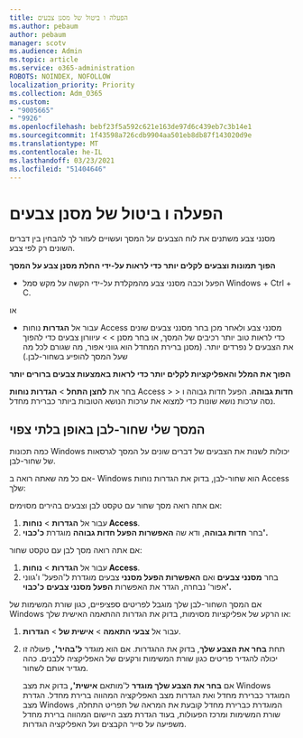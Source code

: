 ```yaml
---
title: הפעלה ו ביטול של מסנן צבעים
ms.author: pebaum
author: pebaum
manager: scotv
ms.audience: Admin
ms.topic: article
ms.service: o365-administration
ROBOTS: NOINDEX, NOFOLLOW
localization_priority: Priority
ms.collection: Adm_O365
ms.custom:
- "9005665"
- "9926"
ms.openlocfilehash: bebf23f5a592c621e163de97d6c439eb7c3b14e1
ms.sourcegitcommit: 1f43598a726cdb9904aa501eb8db87f143020d9e
ms.translationtype: MT
ms.contentlocale: he-IL
ms.lasthandoff: 03/23/2021
ms.locfileid: "51404646"
---
```

# <a name="turn-on-and-off-color-filter"></a>הפעלה ו ביטול של מסנן צבעים

מסנני צבע משתנים את לוח הצבעים על המסך ועשויים לעזור לך להבחין בין דברים השונים רק לפי צבע.

**הפוך תמונות וצבעים לקלים יותר כדי לראות על-ידי החלת מסנן צבע על המסך**

- הפעל וכבה מסנני צבע מהמקלדת על-ידי הקשה על מקש סמל Windows + Ctrl + C. 

או

- עבור אל **הגדרות** נוחות Access מסנני צבע ולאחר מכן בחר מסנני צבעים שונים כדי לראות טוב יותר רכיבים של המסך, או בחר מסנן  >    >  עיוורון צבעים כדי להפוך את הצבעים ל נפרדים יותר.  (מסנן ברירת המחדל הוא גווני אפור, מה שגורם לכל מה שעל המסך להופיע בשחור-לבן.)

**הפוך את המלל והאפליקציות לקלים יותר כדי לראות באמצעות צבעים ברורים יותר**  

בחר את **לחצן התחל** > **הגדרות נוחות** Access  >    >  **חדות גבוהה**. הפעל חדות גבוהה ו נסה ערכות נושא שונות כדי למצוא את ערכות הנושא הטובות ביותר כברירת מחדל.

## <a name="my-screen-is-unexpectedly-black-and-white"></a>המסך שלי שחור-לבן באופן בלתי צפוי

כמה תכונות Windows יכולות לשנות את הצבעים של דברים שונים על המסך לגרסאות של שחור-לבן.

אם כל מה שאתה רואה ב- Windows הוא שחור-לבן, בדוק את הגדרות נוחות Access שלך:

אם אתה רואה מסך שחור עם טקסט לבן וצבעים בהירים מסוימים:  

1. עבור אל **הגדרות**  >  **נוחות Access**.  
1. בחר **חדות גבוהה**, ודא שה **האפשרות הפעל חדות גבוהה** מוגדרת **כ'כבוי'.**

אם אתה רואה מסך לבן עם טקסט שחור:  

1. עבור אל **הגדרות**  >  **נוחות Access**.  
1. בחר **מסנני צבעים** ואם **האפשרות הפעל מסנני**  צבעים מוגדרת ל'הפעל' ו'גווני אפור' נבחרה, הגדר את האפשרות **הפעל מסנני צבעים** **כ'כבוי'.** 

אם המסך השחור-לבן שלך מוגבל לפריטים ספציפיים, כגון שורת המשימות של Windows או הרקע של אפליקציות מסוימות, בדוק את הגדרות ההתאמה האישית שלך:

1. עבור אל **צבעי התאמה**  >  **אישית של**  >  **הגדרות**.

1. תחת **בחר את הצבע שלך**, בדוק את ההגדרות. אם הוא מוגדר **ל'בהיר',** פעולה זו יכולה להגדיר פריטים כגון שורת המשימות ורקעים של האפליקציה ללבנים. כהה מגדיר אותם לשחור.  

    אם **בחר את הצבע שלך מוגדר** ל'מותאם **אישית',** בדוק את מצב Windows המוגדר כברירת מחדל ואת הגדרות מצב האפליקציה המהווה ברירת מחדל. הגדרת מצב Windows המוגדרת כברירת מחדל קובעת את המראה של תפריט התחלה, שורת המשימות ומרכז הפעולות, בעוד הגדרת מצב היישום המהווה ברירת מחדל משפיעה על סייר הקבצים ועל האפליקציה הגדרות.

